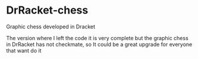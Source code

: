 # DrRacket-chess
Graphic chess developed in Dracket 

The version where I left the code it is very complete but the graphic chess in DrRacket has not checkmate, so It could be a great upgrade for everyone that want do it
